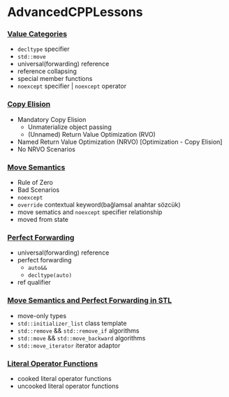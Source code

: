 # AdvancedCPPLessons

### [Value Categories](https://github.com/UPinar/AdvancedCPPLessons/tree/main/ValueCategories)
  - `decltype` specifier
  - `std::move` <algorithm> <utility>
  - universal(forwarding) reference
  - reference collapsing
  - special member functions
  - `noexcept` specifier |  `noexcept` operator

### [Copy Elision](https://github.com/UPinar/AdvancedCPPLessons/tree/main/CopyElision)
  - Mandatory Copy Elision
    - Unmaterialize object passing
    - (Unnamed) Return Value Optimization (RVO) 
  - Named Return Value Optimization (NRVO) [Optimization - Copy Elision]
  - No NRVO Scenarios

### [Move Semantics](https://github.com/UPinar/AdvancedCPPLessons/tree/main/MoveSemantics)
  - Rule of Zero
  - Bad Scenarios
  - `noexcept`
  - `override` contextual keyword(bağlamsal anahtar sözcük)
  - move sematics and `noexcept` specifier relationship
  - moved from state

### [Perfect Forwarding](https://github.com/UPinar/AdvancedCPPLessons/tree/main/PerfectForwarding)
  - universal(forwarding) reference
  - perfect forwarding
    - `auto&&`
    - `decltype(auto)`
  - ref qualifier
  
### [Move Semantics and Perfect Forwarding in STL](https://github.com/UPinar/AdvancedCPPLessons/tree/main/STL_MS_PF)
  - move-only types
  - `std::initializer_list` class template
  - `std::remove` && `std::remove_if` algorithms
  - `std::move` && `std::move_backward` algorithms
  - `std::move_iterator` iterator adaptor
  
### [Literal Operator Functions](https://github.com/UPinar/AdvancedCPPLessons/tree/main/LiteralOperatorFunctions)
  - cooked literal operator functions
  - uncooked literal operator functions